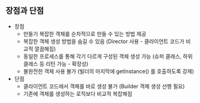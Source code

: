 ## 장점과 단점

- 장점 
    - 만들기 복잡한 객체를 순차적으로 만들 수 있는 방법 제공 
    - 복잡한 객체 생성 방법을 숨길 수 있음 (Director 사용 - 클라이언트 코드가 비교적 깔끔해짐)
    - 동일한 프로세스를 통해 각기 다르게 구성된 객체 생성 가능 (슈퍼 클래스, 하위 클래스 등 리턴 가능 - 확장성)
    - 불완전한 객체 사용 불가 (빌더의 마지막에 getInstance() 를 호출하도록 강제)
- 단점 
    - 클라이언트 코드에서 객체를 바로 생성 불가 (Builder 객체 생성 선행 필요)
    - 기존에 객체를 생성하는 로직보다 비교적 복잡해짐
